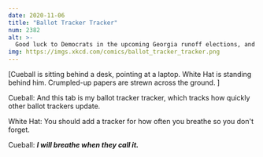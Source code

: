 ```yaml
---
date: 2020-11-06
title: "Ballot Tracker Tracker"
num: 2382
alt: >-
  Good luck to Democrats in the upcoming Georgia runoff elections, and to the Google Sheets SREs in the current run-on elections.
img: https://imgs.xkcd.com/comics/ballot_tracker_tracker.png
---
```

[Cueball is sitting behind a desk, pointing at a laptop. White Hat is standing behind him. Crumpled-up papers are strewn across the ground. ]

Cueball: And this tab is my ballot tracker tracker, which tracks how quickly other ballot trackers update.

White Hat: You should add a tracker for how often you breathe so you don't forget.

Cueball: ***I will breathe when they call it.***